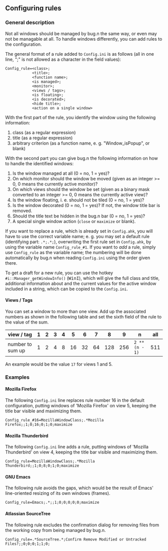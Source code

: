 ## Configuring rules

### General description

Not all windows should be managed by bug.n the same way, or even may not be
managable at all. To handle windows differently, you can add rules to the
configuration.

The general format of a rule added to `Config.ini` is as follows (all in one
line, ";" is not allowed as a character in the field values):

```
Config_rule=<class>;
            <title>;
            <function name>;
            <is managed>;
            <monitor>;
            <views / tags>;
            <is floating>;
            <is decorated>;
            <hide title>;
            <action on a single window>
```

With the first part of the rule, you identify the window using the
following information:

1. class (as a regular expression)
2. title (as a regular expression)
3. arbitrary criterion (as a function name, e. g. "Window_isPopup", or blank)

With the second part you can give bug.n the following information on how to
handle the identified windows:

1. Is the window managed at all (0 = no, 1 = yes)?
2. On which monitor should the window be moved (given as an integer >= 0,
0 means the currently active monitor)?
3. On which views should the window be set (given as a binary mask converted to
an integer >= 0, 0 means the currently active view)?
4. Is the window floating, i. e. should not be tiled (0 = no, 1 = yes)?
5. Is the window decorated (0 = no, 1 = yes)? If not, the window title bar is
removed.
6. Should the title text be hidden in the bug.n bar (0 = no, 1 = yes)?
7. A special single window action (`close` or `maximize` or blank).

If you want to replace a rule, which is already set in `Config.ahk`, you will
have to use the correct variable name; e. g. you may set a default rule
(identifying part: `.*;.*;`), overwriting the first rule set in `Config.ahk`,
by using the variable name `Config_rule_#1`. If you want to _add_ a rule,
simply use `Config_rule` as the variable name; the numbering will be done
automatically by bug.n when reading `Config.ini` using the order given there.

To get a draft for a new rule, you can use the hotkey
`#i::Manager_getWindowInfo()` (<kbd>Win</kbd><kbd>I</kbd>), which will give the
full class and title, additional information about and the current values for
the active window included in a string, which can be copied to the
`Config.ini`.

#### Views / Tags

You can set a window to more than one view. Add up the associated numbers as
shown in the following table and set the sixth field of the rule to the value
of the sum.

| view / tag       |   1 |   2 |   3 |   4 |   5 |   6 |   7 |   8 |   9 |              n | all |
| ---------------- | --- | --- | --- | --- | --- | --- | --- | --- | --- | -------------- | --- |
| number to sum up |   1 |   2 |   4 |   8 |  16 |  32 |  64 | 128 | 256 | `2 ** (n - 1)` | 511 |

An example would be the value `17` for views 1 and 5.

### Examples

#### Mozilla Firefox

The following `Config.ini` line replaces rule number 16 in the default
configuration, putting windows of 'Mozilla Firefox' on view 5, keeping the
title bar visible and maximizing them.

`Config_rule_#16=MozillaWindowClass;.*Mozilla Firefox;;1;0;16;0;1;0;maximize`

#### Mozilla Thunderbird

The following `Config.ini` line adds a rule, putting windows of 'Mozilla
Thunderbird' on view 4, keeping the title bar visible and maximizing them.

`Config_rule=MozillaWindowClass;.*Mozilla Thunderbird;;1;0;8;0;1;0;maximize`

#### GNU Emacs

The following rule avoids the gaps, which would be the result of Emacs'
line-oriented resizing of its own windows (frames).

`Config_rule=Emacs;.*;;1;0;0;0;0;0;maximize`

#### Atlassian SourceTree

The following rule excludes the confirmation dialog for removing files from the
working copy from being managed by bug.n.

`Config_rule=.*SourceTree.*;Confirm Remove Modified or Untracked Files?;;0;0;0;1;1;0;`

